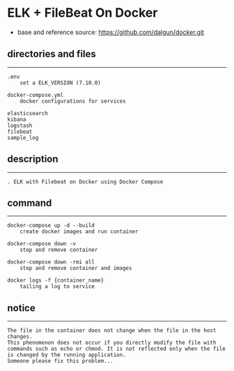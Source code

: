 
ELK + FileBeat On Docker
=============

* base and reference source: <https://github.com/dalgun/docker.git>

## directories and files
---
    .env
        set a ELK_VERSION (7.10.0)

    docker-compose.yml
        docker configurations for services

    elasticsearch
    kibana
    logstash
    filebeat
    sample_log

## description
---
    . ELK with Filebeat on Docker using Docker Compose
        
## command
---
    docker-compose up -d --build
        create docker images and run container

    docker-compose down -v
        stop and remove container

    docker-compose down -rmi all
        stop and remove container and images

    docker logs -f {container_name}
        tailing a log to service

## notice
---
    The file in the container does not change when the file in the host changes.
    This phenomenon does not occur if you directly modify the file with commands such as echo or chmod. It is not reflected only when the file is changed by the running application.
    Someone please fix this problem...
